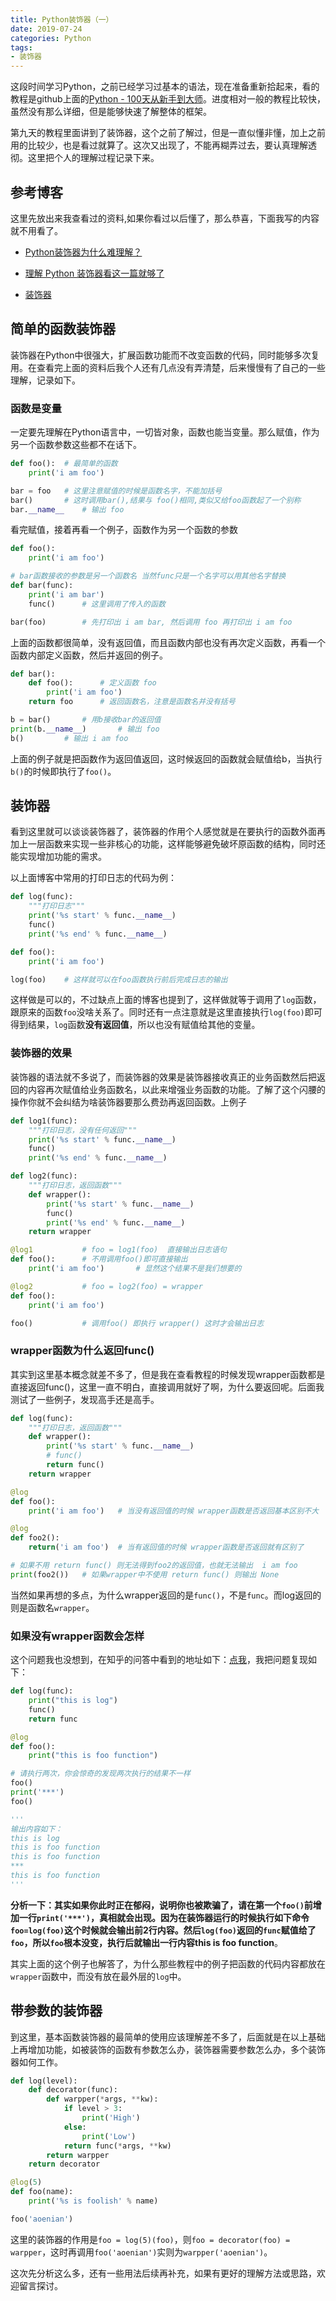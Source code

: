 ```yaml
---
title: Python装饰器（一）
date: 2019-07-24
categories: Python
tags:
- 装饰器
---
```


这段时间学习Python，之前已经学习过基本的语法，现在准备重新拾起来，看的教程是github上面的[Python - 100天从新手到大师](https://github.com/jackfrued/Python-100-Days)。进度相对一般的教程比较快，虽然没有那么详细，但是能够快速了解整体的框架。

第九天的教程里面讲到了装饰器，这个之前了解过，但是一直似懂非懂，加上之前用的比较少，也是看过就算了。这次又出现了，不能再糊弄过去，要认真理解透彻。这里把个人的理解过程记录下来。

<!-- more -->

## 参考博客

这里先放出来我查看过的资料,如果你看过以后懂了，那么恭喜，下面我写的内容就不用看了。

- [Python装饰器为什么难理解？](https://foofish.net/understand-decorator.html)

- [理解 Python 装饰器看这一篇就够了](https://foofish.net/python-decorator.html)

- [装饰器](https://www.liaoxuefeng.com/wiki/1016959663602400/1017451662295584)

## 简单的函数装饰器

装饰器在Python中很强大，扩展函数功能而不改变函数的代码，同时能够多次复用。在查看完上面的资料后我个人还有几点没有弄清楚，后来慢慢有了自己的一些理解，记录如下。

### 函数是变量

一定要先理解在Python语言中，一切皆对象，函数也能当变量。那么赋值，作为另一个函数参数这些都不在话下。

```py
def foo():  # 最简单的函数
    print('i am foo')

bar = foo   # 这里注意赋值的时候是函数名字，不能加括号
bar()       # 这时调用bar(),结果与 foo()相同,类似又给foo函数起了一个别称
bar.__name__    # 输出 foo
```

看完赋值，接着再看一个例子，函数作为另一个函数的参数

```py
def foo():
    print('i am foo')

# bar函数接收的参数是另一个函数名 当然func只是一个名字可以用其他名字替换
def bar(func):  
    print('i am bar')
    func()      # 这里调用了传入的函数

bar(foo)        # 先打印出 i am bar, 然后调用 foo 再打印出 i am foo
```

上面的函数都很简单，没有返回值，而且函数内部也没有再次定义函数，再看一个函数内部定义函数，然后并返回的例子。

```py
def bar():
    def foo():      # 定义函数 foo
        print('i am foo')
    return foo      # 返回函数名，注意是函数名并没有括号

b = bar()       # 用b接收bar的返回值
print(b.__name__)       # 输出 foo
b()         # 输出 i am foo
```

上面的例子就是把函数作为返回值返回，这时候返回的函数就会赋值给b，当执行`b()`的时候即执行了`foo()`。

## 装饰器

看到这里就可以谈谈装饰器了，装饰器的作用个人感觉就是在要执行的函数外面再加上一层函数来实现一些非核心的功能，这样能够避免破坏原函数的结构，同时还能实现增加功能的需求。

以上面博客中常用的打印日志的代码为例：

```py
def log(func):
    """打印日志"""
    print('%s start' % func.__name__)
    func()
    print('%s end' % func.__name__)

def foo():
    print('i am foo')

log(foo)    # 这样就可以在foo函数执行前后完成日志的输出
```

这样做是可以的，不过缺点上面的博客也提到了，这样做就等于调用了`log`函数，跟原来的函数`foo`没啥关系了。同时还有一点注意就是这里直接执行`log(foo)`即可得到结果，`log`函数**没有返回值**，所以也没有赋值给其他的变量。

### 装饰器的效果

装饰器的语法就不多说了，而装饰器的效果是装饰器接收真正的业务函数然后把返回的内容再次赋值给业务函数名，以此来增强业务函数的功能。了解了这个闪腰的操作你就不会纠结为啥装饰器要那么费劲再返回函数。上例子

```py
def log1(func):
    """打印日志，没有任何返回"""
    print('%s start' % func.__name__)
    func()
    print('%s end' % func.__name__)

def log2(func):
    """打印日志，返回函数"""
    def wrapper():
        print('%s start' % func.__name__)
        func()
        print('%s end' % func.__name__)
    return wrapper

@log1           # foo = log1(foo)  直接输出日志语句
def foo():      # 不用调用foo()即可直接输出
    print('i am foo')       # 显然这个结果不是我们想要的

@log2           # foo = log2(foo) = wrapper
def foo():
    print('i am foo')

foo()           # 调用foo() 即执行 wrapper() 这时才会输出日志
```

### wrapper函数为什么返回func()

其实到这里基本概念就差不多了，但是我在查看教程的时候发现wrapper函数都是直接返回func()，这里一直不明白，直接调用就好了啊，为什么要返回呢。后面我测试了一些例子，发现高手还是高手。

```py
def log(func):
    """打印日志，返回函数"""
    def wrapper():
        print('%s start' % func.__name__)
        # func()
        return func()
    return wrapper

@log
def foo():
    print('i am foo')   # 当没有返回值的时候 wrapper函数是否返回基本区别不大

@log
def foo2():
    return('i am foo')  # 当有返回值的时候 wrapper函数是否返回就有区别了

# 如果不用 return func() 则无法得到foo2的返回值，也就无法输出  i am foo
print(foo2())   # 如果wrapper中不使用 return func() 则输出 None
```

当然如果再想的多点，为什么wrapper返回的是`func()`，不是`func`。而log返回的则是函数名`wrapper`。

### 如果没有wrapper函数会怎样

这个问题我也没想到，在知乎的问答中看到的地址如下：[点我](https://www.zhihu.com/question/26930016/answer/99243411)，我把问题复现如下：

```py
def log(func):
    print("this is log")
    func()
    return func

@log
def foo():
    print("this is foo function")

# 请执行两次，你会惊奇的发现两次执行的结果不一样
foo()
print('***')
foo()

'''
输出内容如下：
this is log
this is foo function
this is foo function
***
this is foo function
'''

```

**分析一下：**其实如果你此时正在郁闷，说明你也被欺骗了，请在第一个`foo()`前增加一行`print('***')`，真相就会出现。因为在装饰器运行的时候执行如下命令`foo=log(foo)`这个时候就会输出前2行内容。然后`log(foo)`返回的`func`赋值给了`foo`，所以`foo`根本没变，执行后就输出一行内容**this is foo function**。

其实上面的这个例子也解答了，为什么那些教程中的例子把函数的代码内容都放在`wrapper`函数中，而没有放在最外层的`log`中。

## 带参数的装饰器

到这里，基本函数装饰器的最简单的使用应该理解差不多了，后面就是在以上基础上再增加功能，如被装饰的函数有参数怎么办，装饰器需要参数怎么办，多个装饰器如何工作。

```py
def log(level):
    def decorator(func):
        def warpper(*args, **kw):
            if level > 3:
                print('High')
            else:
                print('Low')
            return func(*args, **kw)
        return warpper
    return decorator

@log(5)
def foo(name):
    print('%s is foolish' % name)

foo('aoenian')
```

这里的装饰器的作用是`foo = log(5)(foo)`，则`foo = decorator(foo) = warpper`，这时再调用`foo('aoenian')`实则为`warpper('aoenian')`。

这次先分析这么多，还有一些用法后续再补充，如果有更好的理解方法或思路，欢迎留言探讨。
